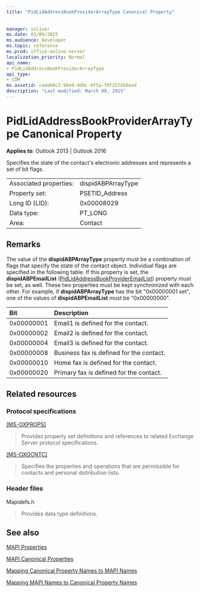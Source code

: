```yaml
---
title: "PidLidAddressBookProviderArrayType Canonical Property"
 
 
manager: soliver
ms.date: 03/09/2015
ms.audience: Developer
ms.topic: reference
ms.prod: office-online-server
localization_priority: Normal
api_name:
- PidLidAddressBookProviderArrayType
api_type:
- COM
ms.assetid: ca4eb6c2-98e9-4dbc-9f5a-f0f257456ead
description: "Last modified: March 09, 2015"
---
```


# PidLidAddressBookProviderArrayType Canonical Property

  
  
**Applies to**: Outlook 2013 | Outlook 2016 
  
Specifies the state of the contact's electronic addresses and represents a set of bit flags.
  
|||
|:-----|:-----|
|Associated properties:  <br/> |dispidABPArrayType  <br/> |
|Property set:  <br/> |PSETID_Address  <br/> |
|Long ID (LID):  <br/> |0x00008029  <br/> |
|Data type:  <br/> |PT_LONG  <br/> |
|Area:  <br/> |Contact  <br/> |
   
## Remarks

The value of the **dispidABPArrayType** property must be a combination of flags that specify the state of the contact object. Individual flags are specified in the following table. If this property is set, the **dispidABPEmailList** ([PidLidAddressBookProviderEmailList](pidlidaddressbookprovideremaillist-canonical-property.md)) property must be set, as well. These two properties must be kept synchronized with each other. For example, if **dispidABPArrayType** has the bit "0x00000001 set", one of the values of **dispidABPEmailList** must be "0x00000000". 
  
|**Bit**|**Description**|
|:-----|:-----|
|0x00000001  <br/> |Email1 is defined for the contact.  <br/> |
|0x00000002  <br/> |Email2 is defined for the contact.  <br/> |
|0x00000004  <br/> |Email3 is defined for the contact.  <br/> |
|0x00000008  <br/> |Business fax is defined for the contact.  <br/> |
|0x00000010  <br/> |Home fax is defined for the contact.  <br/> |
|0x00000020  <br/> |Primary fax is defined for the contact.  <br/> |
   
## Related resources

### Protocol specifications

[[MS-OXPROPS]](https://msdn.microsoft.com/library/f6ab1613-aefe-447d-a49c-18217230b148%28Office.15%29.aspx)
  
> Provides property set definitions and references to related Exchange Server protocol specifications.
    
[[MS-OXOCNTC]](https://msdn.microsoft.com/library/9b636532-9150-4836-9635-9c9b756c9ccf%28Office.15%29.aspx)
  
> Specifies the properties and operations that are permissible for contacts and personal distribution lists.
    
### Header files

Mapidefs.h
  
> Provides data type definitions.
    
## See also



[MAPI Properties](mapi-properties.md)
  
[MAPI Canonical Properties](mapi-canonical-properties.md)
  
[Mapping Canonical Property Names to MAPI Names](mapping-canonical-property-names-to-mapi-names.md)
  
[Mapping MAPI Names to Canonical Property Names](mapping-mapi-names-to-canonical-property-names.md)

